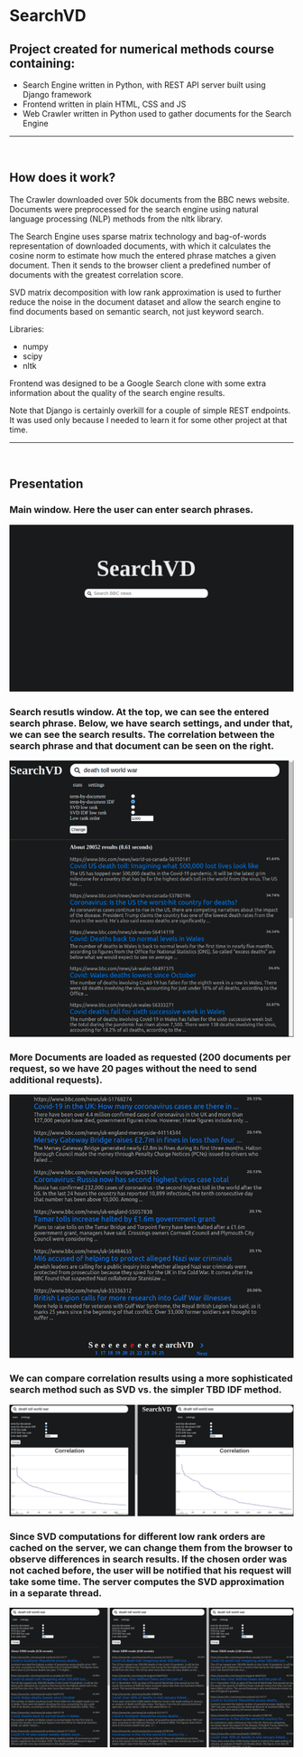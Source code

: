 # SearchVD

## Project created for numerical methods course containing:

- Search Engine written in Python, with REST API server built using Django framework
- Frontend written in plain HTML, CSS and JS 
- Web Crawler written in Python used to gather documents for the Search Engine

---

<br/>

## How does it work?

The Crawler downloaded over 50k documents from the BBC news website. Documents were preprocessed for the search engine using natural language processing (NLP) methods from the nltk library.

The Search Engine uses sparse matrix technology and bag-of-words representation of downloaded documents, with which it calculates the cosine norm to estimate how much the entered phrase matches a given document. Then it sends to the browser client a predefined number of documents with the greatest correlation score.

SVD matrix decomposition with low rank approximation is used to further reduce the noise in the document dataset and allow the search engine to find documents based on semantic search, not just keyword search.

Libraries:
- numpy
- scipy
- nltk

Frontend was designed to be a Google Search clone with some extra information about the quality of the search engine results.

Note that Django is certainly overkill for a couple of simple REST endpoints. It was used only because I needed to learn it for some other project at that time.

---

<br/>

## Presentation

### Main window. Here the user can enter search phrases.


<img src="./images/addon_3.png">

<br/>

### Search resutls window. At the top, we can see the entered search phrase. Below, we have search settings, and under that, we can see the search results. The correlation between the search phrase and that document can be seen on the right.


<img src="./images/search_window.png">

<br/>


### More Documents are loaded as requested (200 documents per request, so we have 20 pages without the need to send additional requests).


<img src="./images/addon_1.png">

<br/>


### We can compare correlation results using a more sophisticated search method such as SVD vs. the simpler TBD IDF method.


<img src="./images/svd_graph.png">

<br/>

### Since SVD computations for different low rank orders are cached on the server, we can change them from the browser to observe differences in search results. If the chosen order was not cached before, the user will be notified that his request will take some time. The server computes the SVD approximation in a separate thread.


<img src="./images/svd_k_comparison.png">